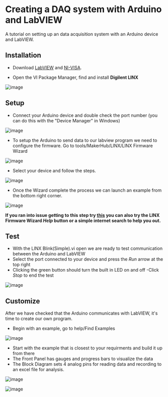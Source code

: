 # Creating a DAQ system with Arduino and LabVIEW
A tutorial on setting up an data acquisition system with an Arduino device and LabVIEW.


## Installation
- Download [LabVIEW](https://www.ni.com/en-ca/support/downloads/software-products/download.labview.html#329059) and [NI-VISA](https://www.ni.com/en-ca/support/downloads/drivers/download.ni-visa.html#329456). 

- Open the VI Package Manager, find and install **Digilent LINX**

![image](https://user-images.githubusercontent.com/6884645/79051249-32f3c400-7bfd-11ea-870c-5fb3e43f887e.png)


## Setup
- Connect your Arduino device and double check the port number (you can do this with the "Device Manager" in Windows)

![image](https://user-images.githubusercontent.com/6884645/79051347-b2819300-7bfd-11ea-9fb0-8c12cfc8f1d8.png)

- To setup the Arduino to send data to our labview program we need to configure the firmware. Go to tools/MakerHub/LINX/LINX Firmware Wizard

![image](https://user-images.githubusercontent.com/6884645/79050681-b1e6fd80-7bf9-11ea-9dee-9421554ffc41.png)

- Select your device and follow the steps. 

![image](https://user-images.githubusercontent.com/6884645/79050740-04281e80-7bfa-11ea-9c26-fcf3327ed741.png)

- Once the Wizard complete the process we can launch an example from the bottom right corner.

![image](https://user-images.githubusercontent.com/6884645/79050852-d0012d80-7bfa-11ea-9c22-8dad74e836ec.png)

**If you ran into issue getting to this step try [this](https://www.labviewmakerhub.com/doku.php?id=learn:tutorials:libraries:linx:getting_started) you can also try the LINX Firmware Wizard *Help* button or a simple internet search to help you out.**


## Test
- With the LINX Blink(Simple).vi open we are ready to test communication between the Arduino and LabVIEW
- Select the port connected to your device and press the *Run* arrow at the top right
- Clicking the green button should turn the built in LED on and off
-Click *Stop* to end the test

![image](https://user-images.githubusercontent.com/6884645/79052323-aac4ed00-7c03-11ea-88c0-d077f66befc4.png)


## Customize

After we have checked that the Arduino communicates with LabVIEW, it's time to create our own program. 

- Begin with an example, go to help/Find Examples

![image](https://user-images.githubusercontent.com/6884645/79051858-7ef43800-7c00-11ea-936f-bc5766da9543.png)

- Start with the example that is closest to your requirments and build it up from there
- The Front Panel has gauges and progress bars to visualize the data
- The Block Diagram sets 4 analog pins for reading data and recording to an excel file for analysis.

![image](https://user-images.githubusercontent.com/6884645/79051700-b0b8cf00-7bff-11ea-9095-5463ef462448.png)

![image](https://user-images.githubusercontent.com/6884645/79051649-44d66680-7bff-11ea-9aa5-4ea1cb856344.png)
